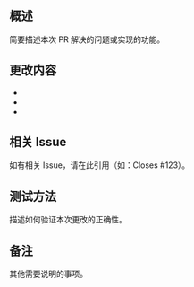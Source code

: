## 概述

简要描述本次 PR 解决的问题或实现的功能。

## 更改内容

- 
- 
- 

## 相关 Issue

如有相关 Issue，请在此引用（如：Closes #123）。

## 测试方法

描述如何验证本次更改的正确性。

## 备注

其他需要说明的事项。